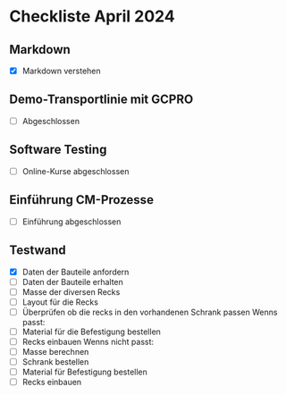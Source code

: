 # Checkliste April 2024
## Markdown
- [x] Markdown verstehen
## Demo-Transportlinie mit GCPRO
- [ ] Abgeschlossen
## Software Testing
- [ ] Online-Kurse abgeschlossen
## Einführung CM-Prozesse
- [ ] Einführung abgeschlossen
## Testwand
- [X] Daten der Bauteile anfordern
- [ ] Daten der Bauteile erhalten
- [ ] Masse der diversen Recks
- [ ] Layout für die Recks
- [ ] Überprüfen ob die recks in den vorhandenen Schrank passen
Wenns passt:
- [ ] Material für die Befestigung bestellen
- [ ] Recks einbauen
Wenns nicht passt:
- [ ] Masse berechnen
- [ ] Schrank bestellen
- [ ] Material für Befestigung bestellen
- [ ] Recks einbauen
